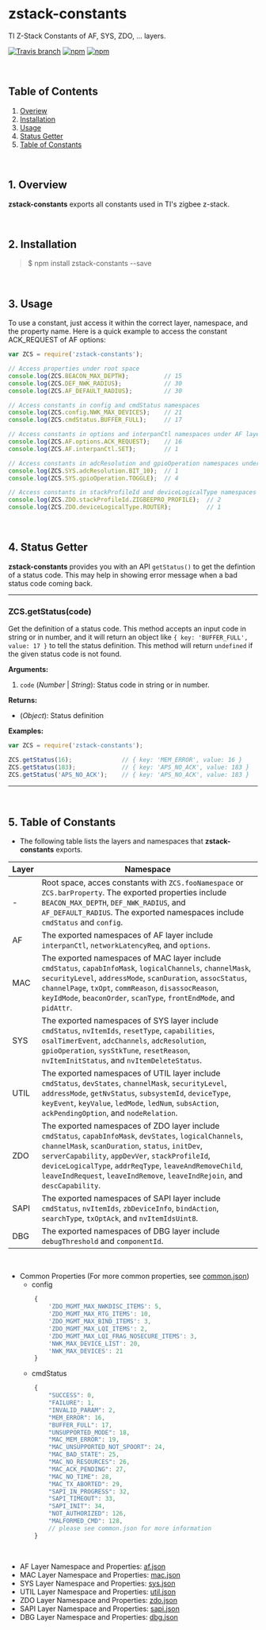 # zstack-constants
TI Z-Stack Constants of AF, SYS, ZDO, ... layers.  

[![Travis branch](https://img.shields.io/travis/zigbeer/zstack-constants/master.svg?maxAge=2592000)](https://travis-ci.org/zigbeer/zstack-constants)
[![npm](https://img.shields.io/npm/v/zstack-constants.svg?maxAge=2592000)](https://www.npmjs.com/package/zstack-constants)
[![npm](https://img.shields.io/npm/l/zstack-constants.svg?maxAge=2592000)](https://www.npmjs.com/package/zstack-constants)


<br />

## Table of Contents

1. [Overiew](#Overiew)  
2. [Installation](#Installation)  
3. [Usage](#Usage)  
4. [Status Getter](#Status)  
5. [Table of Constants](#Table)  

<br />

<a name="Overiew"></a>  
## 1. Overview  

**zstack-constants** exports all constants used in TI's zigbee z-stack.  
  
<br />

<a name="Installation"></a>
## 2. Installation

> $ npm install zstack-constants --save
  
<br />

<a name="Usage"></a>
## 3. Usage

To use a constant, just access it within the correct layer, namespace, and the property name. Here is a quick example to access the constant ACK_REQUEST of AF options:  

```js
var ZCS = require('zstack-constants');

// Access properties under root space  
console.log(ZCS.BEACON_MAX_DEPTH);          // 15
console.log(ZCS.DEF_NWK_RADIUS);            // 30
console.log(ZCS.AF_DEFAULT_RADIUS);         // 30

// Access constants in config and cmdStatus namespaces  
console.log(ZCS.config.NWK_MAX_DEVICES);    // 21
console.log(ZCS.cmdStatus.BUFFER_FULL);     // 17

// Access constants in options and interpanCtl namespaces under AF layer
console.log(ZCS.AF.options.ACK_REQUEST);    // 16
console.log(ZCS.AF.interpanCtl.SET);        // 1

// Access constants in adcResolution and gpioOperation namespaces under SYS layer
console.log(ZCS.SYS.adcResolution.BIT_10);  // 1
console.log(ZCS.SYS.gpioOperation.TOGGLE);  // 4

// Access constants in stackProfileId and deviceLogicalType namespaces under ZDO layer
console.log(ZCS.ZDO.stackProfileId.ZIGBEEPRO_PROFILE);  // 2
console.log(ZCS.ZDO.deviceLogicalType.ROUTER);          // 1
```
  
<br />

<a name="Status"></a>
## 4. Status Getter

**zstack-constants** provides you with an API `getStatus()` to get the defintion of a status code. This may help in showing error message when a bad status code coming back.  

*************************************************

### ZCS.getStatus(code)  
Get the definition of a status code. This method accepts an input code in string or in number, and it will return an object like `{ key: 'BUFFER_FULL', value: 17 }` to tell the status definition. This method will return `undefined` if the given status code is not found.  

**Arguments:**  

1. `code` (_Number_ | _String_): Status code in string or in number.  

**Returns:**  

 * (_Object_): Status definition  

**Examples:** 

```js
var ZCS = require('zstack-constants');

ZCS.getStatus(16);              // { key: 'MEM_ERROR', value: 16 }
ZCS.getStatus(183);             // { key: 'APS_NO_ACK', value: 183 }
ZCS.getStatus('APS_NO_ACK');    // { key: 'APS_NO_ACK', value: 183 }

```
*************************************************
  
<br />
  
<a name="Table"></a>
## 5. Table of Constants

* The following table lists the layers and namespaces that **zstack-constants** exports.  

| Layer     | Namespace                                                                                                                    |
|-----------|------------------------------------------------------------------------------------------------------------------------------|
| -         | Root space, acces constants with `ZCS.fooNamespace` or `ZCS.barProperty`. The exported properties include `BEACON_MAX_DEPTH`, `DEF_NWK_RADIUS`, and `AF_DEFAULT_RADIUS`. The exported namespaces include `cmdStatus` and `config`.      |
| AF        | The exported namespaces of AF layer include `interpanCtl`, `networkLatencyReq`, and `options`.                               |
| MAC       | The exported namespaces of MAC layer include `cmdStatus`, `capabInfoMask`, `logicalChannels`, `channelMask`, `securityLevel`, `addressMode`, `scanDuration`, `assocStatus`, `channelPage`, `txOpt`, `commReason`, `disassocReason`, `keyIdMode`, `beaconOrder`, `scanType`, `frontEndMode`, and `pidAttr`.     |
| SYS       | The exported namespaces of SYS layer include `cmdStatus`, `nvItemIds`, `resetType`, `capabilities`, `osalTimerEvent`, `adcChannels`, `adcResolution`, `gpioOperation`, `sysStkTune`, `resetReason`, `nvItemInitStatus`, and `nvItemDeleteStatus`.                                      |
| UTIL      | The exported namespaces of UTIL layer include `cmdStatus`, `devStates`, `channelMask`, `securityLevel`, `addressMode`, `getNvStatus`, `subsystemId`, `deviceType`, `keyEvent`, `keyValue`, `ledMode`, `ledNum`, `subsAction`, `ackPendingOption`, and `nodeRelation`.      |
| ZDO       | The exported namespaces of ZDO layer include `cmdStatus`, `capabInfoMask`, `devStates`, `logicalChannels`, `channelMask`, `scanDuration`, `status`, `initDev`, `serverCapability`, `appDevVer`, `stackProfileId`, `deviceLogicalType`, `addrReqType`, `leaveAndRemoveChild`, `leaveIndRequest`, `leaveIndRemove`, `leaveIndRejoin`, and `descCapability`.    |
| SAPI      | The exported namespaces of SAPI layer include `cmdStatus`, `nvItemIds`, `zbDeviceInfo`, `bindAction`, `searchType`, `txOptAck`, and `nvItemIdsUint8`.                    |
| DBG       | The exported namespaces of DBG layer include `debugThreshold` and `componentId`.                            |


<br />

* Common Properties  (For more common properties, see [common.json](https://github.com/zigbeer/zstack-constants/blob/master/layer/defs/common.json))
    * config
    ```js
        {
            'ZDO_MGMT_MAX_NWKDISC_ITEMS': 5,
            'ZDO_MGMT_MAX_RTG_ITEMS': 10,
            'ZDO_MGMT_MAX_BIND_ITEMS': 3,
            'ZDO_MGMT_MAX_LQI_ITEMS': 2,
            'ZDO_MGMT_MAX_LQI_FRAG_NOSECURE_ITEMS': 3,
            'NWK_MAX_DEVICE_LIST': 20,
            'NWK_MAX_DEVICES': 21
        }
    ```
    * cmdStatus
    ```js
        {
            "SUCCESS": 0,
            "FAILURE": 1,
            "INVALID_PARAM": 2,
            "MEM_ERROR": 16,
            "BUFFER_FULL": 17,
            "UNSUPPORTED_MODE": 18,
            "MAC_MEM_ERROR": 19,
            "MAC_UNSUPPORTED_NOT_SPOORT": 24,
            "MAC_BAD_STATE": 25,
            "MAC_NO_RESOURCES": 26,
            "MAC_ACK_PENDING": 27,
            "MAC_NO_TIME": 28,
            "MAC_TX_ABORTED": 29,
            "SAPI_IN_PROGRESS": 32,
            "SAPI_TIMEOUT": 33,
            "SAPI_INIT": 34,
            "NOT_AUTHORIZED": 126,
            "MALFORMED_CMD": 128,
            // please see common.json for more information
        }
    ```
  
<br />

* AF Layer Namespace and Properties: [af.json](https://github.com/zigbeer/zstack-constants/blob/master/layer/defs/af.json)  
* MAC Layer Namespace and Properties: [mac.json](https://github.com/zigbeer/zstack-constants/blob/master/layer/defs/mac.json)  
* SYS Layer Namespace and Properties: [sys.json](https://github.com/zigbeer/zstack-constants/blob/master/layer/defs/sys.json)  
* UTIL Layer Namespace and Properties: [util.json](https://github.com/zigbeer/zstack-constants/blob/master/layer/defs/util.json)  
* ZDO Layer Namespace and Properties: [zdo.json](https://github.com/zigbeer/zstack-constants/blob/master/layer/defs/zdo.json)  
* SAPI Layer Namespace and Properties: [sapi.json](https://github.com/zigbeer/zstack-constants/blob/master/layer/defs/sapi.json)  
* DBG Layer Namespace and Properties: [dbg.json](https://github.com/zigbeer/zstack-constants/blob/master/layer/defs/dbg.json)  
  

<br />
